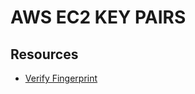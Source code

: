 # AWS EC2 KEY PAIRS

## Resources

- [Verify Fingerprint](https://docs.aws.amazon.com/AWSEC2/latest/UserGuide/ec2-key-pairs.html#verify-key-pair-fingerprints)
